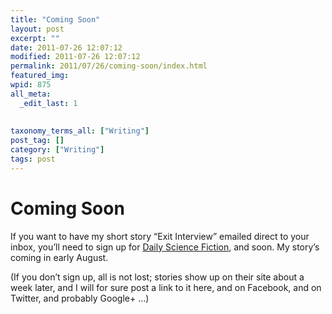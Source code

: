```yaml
---
title: "Coming Soon"
layout: post
excerpt: ""
date: 2011-07-26 12:07:12
modified: 2011-07-26 12:07:12
permalink: 2011/07/26/coming-soon/index.html
featured_img: 
wpid: 875
all_meta: 
  _edit_last: 1
  
  
taxonomy_terms_all: ["Writing"]
post_tag: []
category: ["Writing"]
tags: post
---
```


# Coming Soon

If you want to have my short story “Exit Interview” emailed direct to your inbox, you’ll need to sign up for [Daily Science Fiction](http://dailysciencefiction.com/), and soon. My story’s coming in early August.

(If you don’t sign up, all is not lost; stories show up on their site about a week later, and I will for sure post a link to it here, and on Facebook, and on Twitter, and probably Google+ …)